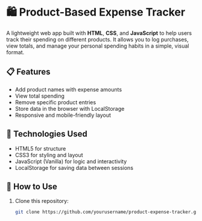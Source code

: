 # 🛍️ Product-Based Expense Tracker

A lightweight web app built with **HTML**, **CSS**, and **JavaScript** to help users track their spending on different products. It allows you to log purchases, view totals, and manage your personal spending habits in a simple, visual format.

## 📋 Features

- Add product names with expense amounts
- View total spending
- Remove specific product entries
- Store data in the browser with LocalStorage
- Responsive and mobile-friendly layout

## 🧰 Technologies Used

- HTML5 for structure
- CSS3 for styling and layout
- JavaScript (Vanilla) for logic and interactivity
- LocalStorage for saving data between sessions


## 🚀 How to Use

1. Clone this repository:
   ```bash
   git clone https://github.com/yourusername/product-expense-tracker.git
